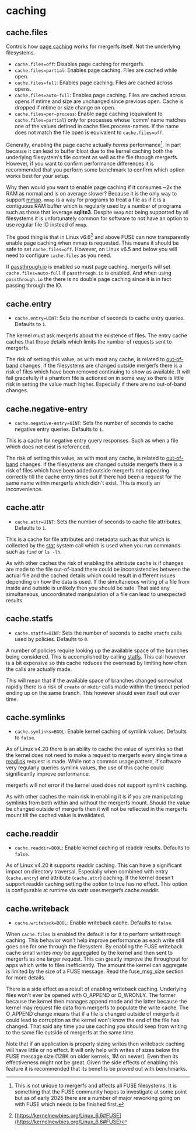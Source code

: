 # caching

## cache.files

Controls how [page caching](https://en.wikipedia.org/wiki/Page_cache)
works for mergerfs itself. Not the underlying filesystems.

* `cache.files=off`: Disables page caching for mergerfs.
* `cache.files=partial`: Enables page caching. Files are cached
  while open.
* `cache.files=full`: Enables page caching. Files are cached across
  opens.
* `cache.files=auto-full`: Enables page caching. Files are cached
  across opens if mtime and size are unchanged since previous
  open. Cache is dropped if mtime or size change on open.
* `cache.files=per-process`: Enable page caching (equivalent to
  `cache.files=partial`) only for processes whose 'comm' name matches
  one of the values defined in cache.files.process-names. If the name
  does not match the file open is equivalent to `cache.files=off`.


Generally, enabling the page cache actually *harms*
performance[^1]. In part because it can lead to buffer bloat due to
the kernel caching both the underlying filesystem's file content as
well as the file through mergerfs. However, if you want to confirm
performance differences it is recommended that you perform some
benchmark to confirm which option works best for your setup.

Why then would you want to enable page caching if it consumes ~2x the
RAM as normal and is on average slower? Because it is the only way to
support
[mmap](https://man7.org/linux/man-pages/man2/mmap.2.html). `mmap` is a
way for programs to treat a file as if it is a contiguous RAM buffer
which is regularly used by a number of programs such as those that
leverage **sqlite3**. Despite `mmap` not being supported by all
filesystems it is unfortunately common for software to not have an
option to use regular file IO instead of `mmap`.

The good thing is that in Linux v6.6[^2] and above FUSE can now
transparently enable page caching when mmap is requested. This means
it should be safe to set `cache.files=off`. However, on Linux v6.5 and
below you will need to configure `cache.files` as you need.

If [passthrough.io](passthrough.md) is enabled so must page
caching. mergerfs will set `cache.files=auto-full` if `passthrough.io`
is enabled. And when using `passthrough.io` the there is no double
page caching since it is in fact passing through the IO.


[^1]: This is not unique to mergerfs and affects all FUSE
    filesystems. It is something that the FUSE community hopes to
    investigate at some point but as of early 2025 there are a number
    of major reworking going on with FUSE which needs to be finished
    first.
[^2]: [https://kernelnewbies.org/Linux_6.6#FUSE](https://kernelnewbies.org/Linux_6.6#FUSE)


## cache.entry

* `cache.entry=UINT`: Sets the number of seconds to cache
  entry queries. Defaults to `1`.

The kernel must ask mergerfs about the existence of files. The entry
cache caches that those details which limits the number of requests
sent to mergerfs.

The risk of setting this value, as with most any cache, is related to
[out-of-band](https://en.wikipedia.org/wiki/Out-of-band) changes. If
the filesystems are changed outside mergerfs there is a risk of files
which have been removed continuing to show as available. It will fail
gracefully if a phantom file is actioned on in some way so there is
little risk in setting the value much higher. Especially if there are
no out-of-band changes.


## cache.negative-entry

* `cache.negative-entry=UINT`: Sets the number of seconds to cache
  negative entry queries. Defaults to `1`.
  
This is a cache for negative entry query responses. Such as when a
file which does not exist is referenced.

The risk of setting this value, as with most any cache, is related to
[out-of-band](https://en.wikipedia.org/wiki/Out-of-band) changes. If
the filesystems are changed outside mergerfs there is a risk of files
which have been added outside mergerfs not appearing correctly till
the cache entry times out if there had been a request for the same
name within mergerfs which didn't exist. This is mostly an
inconvenience.


## cache.attr

* `cache.attr=UINT`: Sets the number of seconds to cache file
  attributes. Defaults to `1`.
  
This is a cache for file attributes and metadata such as that which is
collected by the
[stat](https://man7.org/linux/man-pages/man2/stat.2.html) system call
which is used when you run commands such as `find` or `ls -lh`. 

As with other caches the risk of enabling the attribute cache is if
changes are made to the file out-of-band there could be
inconsistencies between the actual file and the cached details which
could result in different issues depending on how the data is used. If
the simultaneous writing of a file from inside and outside is unlikely
then you should be safe. That said any simultaneous, uncoordinated
manipulation of a file can lead to unexpected results.


## cache.statfs

* `cache.statfs=UINT`: Sets the number of seconds to cache `statfs`
  calls used by policies. Defaults to `0`.
  
A number of policies require looking up the available space of the
branches being considered. This is accomplished by calling
[statfs](https://man7.org/linux/man-pages/man2/statfs.2.html). This
call however is a bit expensive so this cache reduces the overhead by
limiting how often the calls are actually made.

This will mean that if the available space of branches changed
somewhat rapidly there is a risk of `create` or `mkdir` calls made
within the timeout period ending up on the same branch. This however
should even itself out over time.


## cache.symlinks

* `cache.symlinks=BOOL`: Enable kernel caching of symlink
  values. Defaults to `false`.
  
As of Linux v4.20 there is an ability to cache the value of symlinks
so that the kernel does not need to make a request to mergerfs every
single time a
[readlink](https://man7.org/linux/man-pages/man2/readlink.2.html)
request is made. While not a common usage pattern, if software very
regularly queries symlink values, the use of this cache could
significantly improve performance.

mergerfs will not error if the kernel used does not support symlink
caching.

As with other caches the main risk in enabling it is if you are
manipulating symlinks from both within and without the mergerfs
mount. Should the value be changed outside of mergerfs then it will
not be reflected in the mergerfs mount till the cached value is
invalidated.


## cache.readdir

* `cache.readdir=BOOL`: Enable kernel caching of readdir
  results. Defaults to `false`.
  
As of Linux v4.20 it supports readdir caching. This can have a
significant impact on directory traversal. Especially when combined
with entry (`cache.entry`) and attribute (`cache.attr`) caching. If
the kernel doesn't support readdir caching setting the option to true
has no effect. This option is configurable at runtime via xattr
user.mergerfs.cache.readdir.

## cache.writeback

* `cache.writeback=BOOL`: Enable writeback cache. Defaults to `false`.

When `cache.files` is enabled the default is for it to perform
writethrough caching. This behavior won't help improve performance as
each write still goes one for one through the filesystem. By enabling
the FUSE writeback cache small writes *may* be aggregated by the
kernel and then sent to mergerfs as one larger request. This can
greatly improve the throughput for apps which write to files
inefficiently. The amount the kernel can aggregate is limited by the
size of a FUSE message. Read the fuse_msg_size section for more
details.

There is a side effect as a result of enabling writeback
caching. Underlying files won't ever be opened with O_APPEND or
O_WRONLY. The former because the kernel then manages append mode and
the latter because the kernel may request file data from mergerfs to
populate the write cache. The O_APPEND change means that if a file is
changed outside of mergerfs it could lead to corruption as the kernel
won't know the end of the file has changed. That said any time you use
caching you should keep from writing to the same file outside of
mergerfs at the same time.

Note that if an application is properly sizing writes then writeback
caching will have little or no effect. It will only help with writes
of sizes below the FUSE message size (128K on older kernels, 1M on
newer). Even then its effectiveness might not be great. Given the side
effects of enabling this feature it is recommended that its benefits
be proved out with benchmarks.
